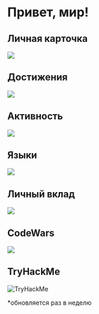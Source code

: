 # Привет, мир!
## Личная карточка
![](https://github-profile-summary-cards.vercel.app/api/cards/profile-details?username=AlexanderLivanov&theme=default)

## Достижения
![](https://github-profile-trophy.vercel.app/?username=AlexanderLivanov)

## Активность
![](https://github-readme-streak-stats.herokuapp.com/?user=AlexanderLivanov)

## Языки
![](https://github-readme-stats.vercel.app/api/top-langs/?username=AlexanderLivanov&layout=compact)

## Личный вклад
![](https://github-readme-stats.vercel.app/api?username=AlexanderLivanov)

## CodeWars
![](https://www.codewars.com/users/TonyAlt/badges/large)


## TryHackMe
<img src="https://tryhackme-badges.s3.amazonaws.com/RedCry.png" alt="TryHackMe">

*обновляется раз в неделю
